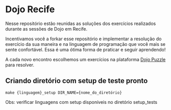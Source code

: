 # Dojo Recife

Nesse repositório estão reunidas as soluções dos exercícios realizados durante as sessões de Dojo em Recife.

Incentivamos você a forkar esse repositório e implementar a resolução do exercício da sua maneira e na linguagem de programação que você mais se sente confortável. Essa é uma ótima forma de praticar e seguir aprendendo!

A cada novo encontro escolhemos um exercícios na plataforma [Dojo Puzzle](https://dojopuzzles.com/problems/intervalos/) para resolver.


## Criando diretório com setup de teste pronto
```shell
make {linguagem}_setup DIR_NAME={nome_do_diretório}
```
Obs: verificar linguagens com setup disponíveis no diretório setup_tests
